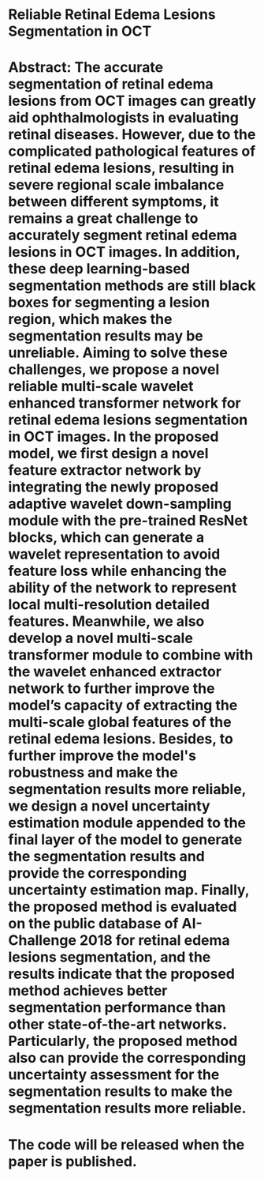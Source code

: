 # Reliable Retinal Edema Lesions Segmentation in OCT
# Abstract: The accurate segmentation of retinal edema lesions from OCT images can greatly aid ophthalmologists in evaluating retinal diseases. However, due to the complicated pathological features of retinal edema lesions, resulting in severe regional scale imbalance between different symptoms, it remains a great challenge to accurately segment retinal edema lesions in OCT images. In addition, these deep learning-based segmentation methods are still black boxes for segmenting a lesion region, which makes the segmentation results may be unreliable. Aiming to solve these challenges, we propose a novel reliable multi-scale wavelet enhanced transformer network for retinal edema lesions segmentation in OCT images. In the proposed model, we first design a novel feature extractor network by integrating the newly proposed adaptive wavelet down-sampling module with the pre-trained ResNet blocks, which can generate a wavelet representation to avoid feature loss while enhancing the ability of the network to represent local multi-resolution detailed features. Meanwhile, we also develop a novel multi-scale transformer module to combine with the wavelet enhanced extractor network to further improve the model’s capacity of extracting the multi-scale global features of the retinal edema lesions. Besides, to further improve the model's robustness and make the segmentation results more reliable, we design a novel uncertainty estimation module appended to the final layer of the model to generate the segmentation results and provide the corresponding uncertainty estimation map. Finally, the proposed method is evaluated on the public database of AI-Challenge 2018 for retinal edema lesions segmentation, and the results indicate that the proposed method achieves better segmentation performance than other state-of-the-art networks. Particularly, the proposed method also can provide the corresponding uncertainty assessment for the segmentation results to make the segmentation results more reliable.
# The code will be released when the paper is published.
